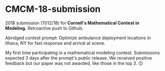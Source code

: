 # CMCM-18-submission
2018 submission (11/12/18) for **Cornell's Mathematical Contest in Modeling.** Retroactive push to Github.

Abridged contest prompt: Optimize ambulance deployment locations in Ithaca, NY for fast response and arrival at scene. 

My first time participating in a mathematical modeling contest. Submissions expected 3 days after the prompt's public release. We received positive feedback but our paper was not awarded, like those in the top 3. 🙃
